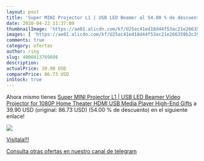 ```yaml
---
layout: post
title: 'Super MINI Projector L1 | USB LED Beamer al 54.00 % de descuento'
date: 2020-04-22 11:37:09
thumbnailImage: 'https://ae01.alicdn.com/kf/U25ac41ed18d44f53ac21e266359b2c29y/Super-MINI-Projector-L1-USB-LED-Beamer-Video-Projector-for-1080P-Home-Theater-HDMI-USB-Media.jpg_350x350._SL200_.jpg'
images: [ 'https://ae01.alicdn.com/kf/U25ac41ed18d44f53ac21e266359b2c29y/Super-MINI-Projector-L1-USB-LED-Beamer-Video-Projector-for-1080P-Home-Theater-HDMI-USB-Media.jpg_350x350._SL200_.jpg' ]
comments: true
category: ofertas
author: ring
slug: 4000413769886
description:
actualPrice: 39.90 USD
comparePrice: 86.73 USD
inStock: true
---
```


Ahora mismo tienes [Super MINI Projector L1 | USB LED Beamer Video Projector for 1080P Home Theater HDMI USB Media Player High-End Gifts](https://www.amazon.com/dp/4000413769886/?tag=redken08-20) a 39.90 USD (original: 86.73 USD) (54.00 %  de descuento) en el siguiente enlace!

[![](https://ae01.alicdn.com/kf/U25ac41ed18d44f53ac21e266359b2c29y/Super-MINI-Projector-L1-USB-LED-Beamer-Video-Projector-for-1080P-Home-Theater-HDMI-USB-Media.jpg_350x350._SL200_.jpg)](https://www.amazon.com/dp/4000413769886/?tag=redken08-20)

[Visítala!!!](https://www.amazon.com/dp/4000413769886/?tag=redken08-20)

[Consulta otras ofertas en nuestro canal de telegram](https://t.me/s/ofertas25)
